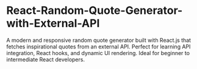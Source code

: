 # React-Random-Quote-Generator-with-External-API
A modern and responsive random quote generator built with React.js that fetches inspirational quotes from an external API. Perfect for learning API integration, React hooks, and dynamic UI rendering. Ideal for beginner to intermediate React developers.
